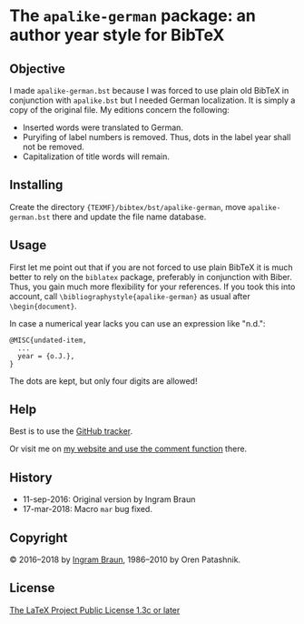﻿# The `apalike-german` package: an author year style for BibTeX

## Objective

I made `apalike-german.bst` because I was forced to use plain old BibTeX in conjunction with `apalike.bst` but I needed German localization. It is simply a copy of the original file. My editions concern the following:

 - Inserted words were translated to German.
 - Puryifing of label numbers is removed. Thus, dots in the label year shall not be removed.
 - Capitalization of title words will remain.

## Installing

Create the directory `{TEXMF}/bibtex/bst/apalike-german`, move `apalike-german.bst` there and update the file name database.

## Usage

First let me point out that if you are not forced to use plain BibTeX it is much better to rely on the `biblatex` package, preferably in conjunction with Biber. Thus, you gain much more flexibility for your references. If you took this into account, call `\bibliographystyle{apalike-german}` as usual after `\begin{document}`.

In case a numerical year lacks you can use an expression like "n.d.":

    @MISC{undated-item,
      ...
      year = {o.J.},
    }

The dots are kept, but only four digits are allowed!

## Help

Best is to use the [GitHub tracker](https://github.com/CarlOrff/apalike-german).

Or visit me on [my website and use the comment function](https://ingram-braun.net/public/programming/tex/apalike-german-bst-bibtex-bibliography-author-date-style#ib_campaign=$apalike-german&ib_medium=repository&ib_source=readme) there.

## History

 - 11-sep-2016: Original version by Ingram Braun
 - 17-mar-2018: Macro `mar` bug fixed.

## Copyright

© 2016–2018 by [Ingram Braun](https://ingram-braun.net/#ib_campaign=$apalike-german&ib_medium=repository&ib_source=readme), 1986–2010 by Oren Patashnik.

## License

[The LaTeX Project Public License 1.3c or later](http://www.latex-project.org/lppl.txt)